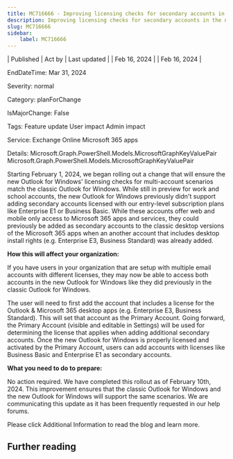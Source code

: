 ```yaml
---
title: MC716666 - Improving licensing checks for secondary accounts in the new Outlook for Windows
description: Improving licensing checks for secondary accounts in the new Outlook for Windows
slug: MC716666
sidebar:
    label: MC716666
---
```



| Published | Act by | Last updated |
| Feb 16, 2024 |  | Feb 16, 2024 |

EndDateTime: Mar 31, 2024

Severity: normal

Category: planForChange

IsMajorChange: False

Tags: Feature update User impact Admin impact

Service: Exchange Online Microsoft 365 apps

Details: Microsoft.Graph.PowerShell.Models.MicrosoftGraphKeyValuePair Microsoft.Graph.PowerShell.Models.MicrosoftGraphKeyValuePair

<p>Starting February 1, 2024, we began rolling out a change that will ensure the new Outlook for Windows' licensing checks for multi-account scenarios match the classic Outlook for Windows. While still in preview for work and school accounts, the new Outlook for Windows previously didn't support adding secondary accounts licensed with our entry-level subscription plans like Enterprise E1 or Business Basic. While these accounts offer web and mobile only access to Microsoft 365 apps and services, they could previously be added as secondary accounts to the classic desktop versions of the Microsoft 365 apps when an another account that includes desktop install rights (e.g. Enterprise E3, Business Standard) was already added.&nbsp;</p><p><b>How this will affect your organization:</b></p><p>If you have users in your organization that are setup with multiple email accounts with different licenses, they may now be able to access both accounts in the new Outlook for Windows like they did previously in the classic Outlook for Windows.&nbsp;</p><p>The user will need to first add the account that includes a license for the Outlook &amp; Microsoft 365 desktop apps (e.g. Enterprise E3, Business Standard). This will set that account as the Primary Account. Going forward, the Primary Account (visible and editable in Settings) will be used for determining the license that applies when adding additional secondary accounts. Once the new Outlook for Windows is properly licensed and activated by the Primary Account, users can add accounts with licenses like Business Basic and Enterprise E1 as secondary accounts.</p><p><b>What you need to do to prepare:</b></p><p>No action required. We have completed this rollout as of February 10th, 2024. This improvement ensures that the classic Outlook for Windows and the new Outlook for Windows will support the same scenarios. We are communicating this update as it has been frequently requested in our help forums.&nbsp;</p><p>Please click Additional Information to read the blog and learn more.</p>

## Further reading
